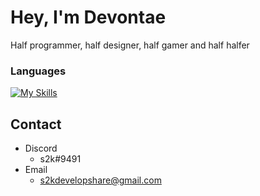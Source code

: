 # Hey, I'm Devontae
Half programmer, half designer, half gamer and half halfer

### Languages

[![My Skills](https://skillicons.dev/icons?i=html,css,js,jquery,react,cs,php,python,java,dotnet,nodejs)](https://skillicons.dev)

## Contact
  + Discord
    - s2k#9491
  + Email
    - s2kdevelopshare@gmail.com
